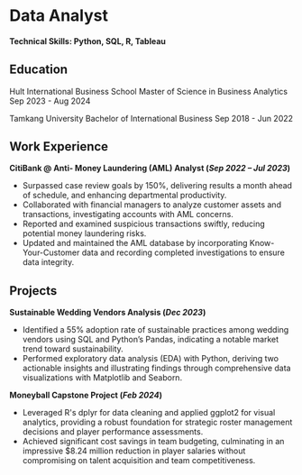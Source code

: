 # Data Analyst

#### Technical Skills: Python, SQL, R, Tableau

## Education
Hult International Business School Master of Science in Business Analytics	   Sep 2023 - Aug 2024

Tamkang University Bachelor of International Business   Sep 2018 - Jun 2022
 			        		
## Work Experience
**CitiBank  @ Anti- Money Laundering (AML) Analyst (_Sep 2022 – Jul 2023_)**
- Surpassed case review goals by 150%, delivering results a month ahead of schedule, and enhancing departmental productivity.
- Collaborated with financial managers to analyze customer assets and transactions, investigating accounts with AML concerns.
-	Reported and examined suspicious transactions swiftly, reducing potential money laundering risks.
-	Updated and maintained the AML database by incorporating Know-Your-Customer data and recording completed investigations to ensure data integrity.

## Projects
**Sustainable Wedding Vendors Analysis (_Dec 2023_)**
- Identified a 55% adoption rate of sustainable practices among wedding vendors using SQL and Python’s Pandas, indicating a notable market trend toward sustainability.
-	Performed exploratory data analysis (EDA) with Python, deriving two actionable insights and illustrating findings through comprehensive data visualizations with Matplotlib and Seaborn.

**Moneyball Capstone Project (_Feb 2024_)**
- Leveraged R's dplyr for data cleaning and applied ggplot2 for visual analytics, providing a robust foundation for strategic roster management decisions and player performance assessments.
-	Achieved significant cost savings in team budgeting, culminating in an impressive $8.24 million reduction in player salaries without compromising on talent acquisition and team competitiveness.


